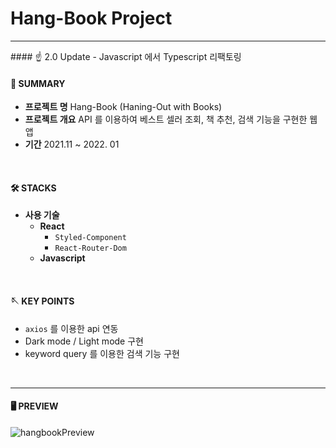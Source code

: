 

# Hang-Book Project 
<hr/>
#### ☝️ 2.0 Update
- Javascript 에서 Typescript 리팩토링

#### 📌 SUMMARY
- **프로젝트 명** Hang-Book (Haning-Out with Books)
- **프로젝트 개요** API 를 이용하여 베스트 셀러 조회, 책 추천, 검색 기능을 구현한 웹 앱
- **기간** 2021.11 ~ 2022. 01 

<br/>

#### 🛠 STACKS
- **사용 기술** 
    - **React**
        - `Styled-Component` 
        - `React-Router-Dom`
    - **Javascript**
<br/>

#### 🪡 KEY POINTS
- `axios` 를 이용한 api 연동
- Dark mode / Light mode 구현
- keyword query 를 이용한 검색 기능 구현
<br/>
<hr/>

#### 🖥 PREVIEW 
![hangbookPreview](https://user-images.githubusercontent.com/89691274/152277807-9ecdb1ee-0918-49d3-ae48-a5270d5720a1.jpg)
